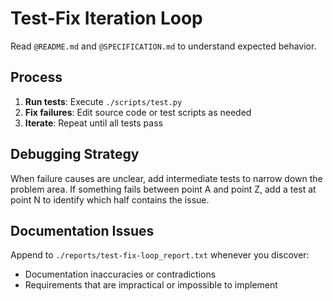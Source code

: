 # Test-Fix Iteration Loop

Read `@README.md` and `@SPECIFICATION.md` to understand expected behavior.

## Process

1. **Run tests**: Execute `./scripts/test.py`
2. **Fix failures**: Edit source code or test scripts as needed
3. **Iterate**: Repeat until all tests pass

## Debugging Strategy

When failure causes are unclear, add intermediate tests to narrow down the problem area. If something fails between point A and point Z, add a test at point N to identify which half contains the issue.

## Documentation Issues

Append to `./reports/test-fix-loop_report.txt` whenever you discover:
- Documentation inaccuracies or contradictions
- Requirements that are impractical or impossible to implement
